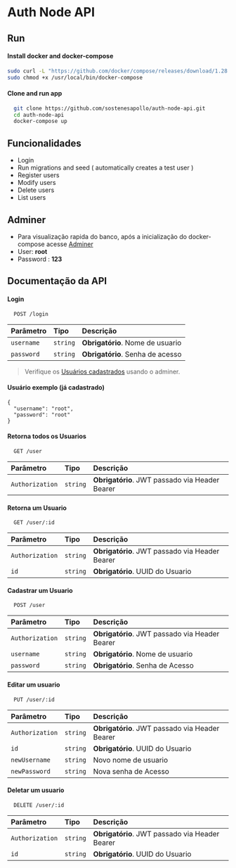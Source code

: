 
# Auth Node API

## Run

#### Install docker and docker-compose
```bash
sudo curl -L "https://github.com/docker/compose/releases/download/1.28.5/docker-compose-$(uname -s)-$(uname -m)" -o /usr/local/bin/docker-compose
sudo chmod +x /usr/local/bin/docker-compose
```

#### Clone and run app
```bash
  git clone https://github.com/sostenesapollo/auth-node-api.git
  cd auth-node-api
  docker-compose up
```

## Funcionalidades

- Login
- Run migrations and seed ( automatically creates a test user )
- Register users
- Modify users
- Delete users
- List users


## Adminer

- Para visualização rapida do banco, após a inicialização do docker-compose acesse [Adminer](http://localhost:8080)
- User: **root**
- Password : **123**
## Documentação da API

#### Login

```http
  POST /login
```

| Parâmetro   | Tipo       | Descrição                           |
| :---------- | :--------- | :---------------------------------- |
| `username` | `string` | **Obrigatório**. Nome de usuario |
| `password` | `string` | **Obrigatório**. Senha de acesso |


> Verifique os [Usuários cadastrados](http://localhost:8080/?server=db&username=root&db=auth_sys&select=user) usando o adminer.
#### Usuário exemplo (já cadastrado)
```
{ 
  "username": "root",
  "password": "root"
}
```

#### Retorna todos os Usuarios

```http
  GET /user
```

| Parâmetro   | Tipo       | Descrição                                   |
| :---------- | :--------- | :------------------------------------------ |
| `Authorization`      | `string` | **Obrigatório**. JWT passado via Header Bearer |


#### Retorna um Usuario

```http
  GET /user/:id
```

| Parâmetro   | Tipo       | Descrição                                   |
| :---------- | :--------- | :------------------------------------------ |
| `Authorization`      | `string` | **Obrigatório**. JWT passado via Header Bearer |
| `id`| `string` | **Obrigatório**. UUID do Usuario

#### Cadastrar um Usuario

```http
  POST /user
```

| Parâmetro   | Tipo       | Descrição                                   |
| :---------- | :--------- | :------------------------------------------ |
| `Authorization`      | `string` | **Obrigatório**. JWT passado via Header Bearer |
| `username`| `string` | **Obrigatório**. Nome de usuario
| `password`| `string` | **Obrigatório**. Senha de Acesso

#### Editar um usuario

```http
  PUT /user/:id
```

| Parâmetro   | Tipo       | Descrição                                   |
| :---------- | :--------- | :------------------------------------------ |
| `Authorization`      | `string` | **Obrigatório**. JWT passado via Header Bearer |
| `id`| `string` | **Obrigatório**. UUID do Usuario
| `newUsername`| `string` | Novo nome de usuario
| `newPassword`| `string` | Nova senha de Acesso

#### Deletar um usuario

```http
  DELETE /user/:id
```

| Parâmetro   | Tipo       | Descrição                                   |
| :---------- | :--------- | :------------------------------------------ |
| `Authorization`      | `string` | **Obrigatório**. JWT passado via Header Bearer |
| `id`| `string` | **Obrigatório**. UUID do Usuario
    
